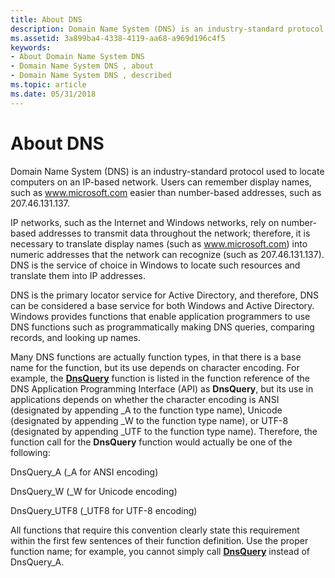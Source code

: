 ```yaml
---
title: About DNS
description: Domain Name System (DNS) is an industry-standard protocol used to locate computers on an IP-based network. Users can remember display names, such as www.microsoft.com easier than number-based addresses, such as 207.46.131.137.
ms.assetid: 3a899ba4-4338-4119-aa68-a969d196c4f5
keywords:
- About Domain Name System DNS
- Domain Name System DNS , about
- Domain Name System DNS , described
ms.topic: article
ms.date: 05/31/2018
---
```


# About DNS

Domain Name System (DNS) is an industry-standard protocol used to locate computers on an IP-based network. Users can remember display names, such as www.microsoft.com easier than number-based addresses, such as 207.46.131.137.

IP networks, such as the Internet and Windows networks, rely on number-based addresses to transmit data throughout the network; therefore, it is necessary to translate display names (such as www.microsoft.com) into numeric addresses that the network can recognize (such as 207.46.131.137). DNS is the service of choice in Windows to locate such resources and translate them into IP addresses.

DNS is the primary locator service for Active Directory, and therefore, DNS can be considered a base service for both Windows and Active Directory. Windows provides functions that enable application programmers to use DNS functions such as programmatically making DNS queries, comparing records, and looking up names.

Many DNS functions are actually function types, in that there is a base name for the function, but its use depends on character encoding. For example, the [**DnsQuery**](/windows/desktop/api/Windns/nf-windns-dnsquery_a) function is listed in the function reference of the DNS Application Programming Interface (API) as **DnsQuery**, but its use in applications depends on whether the character encoding is ANSI (designated by appending \_A to the function type name), Unicode (designated by appending \_W to the function type name), or UTF-8 (designated by appending \_UTF to the function type name). Therefore, the function call for the **DnsQuery** function would actually be one of the following:

DnsQuery\_A (\_A for ANSI encoding)

DnsQuery\_W (\_W for Unicode encoding)

DnsQuery\_UTF8 (\_UTF8 for UTF-8 encoding)

All functions that require this convention clearly state this requirement within the first few sentences of their function definition. Use the proper function name; for example, you cannot simply call [**DnsQuery**](/windows/desktop/api/Windns/nf-windns-dnsquery_a) instead of DnsQuery\_A.

 

 




